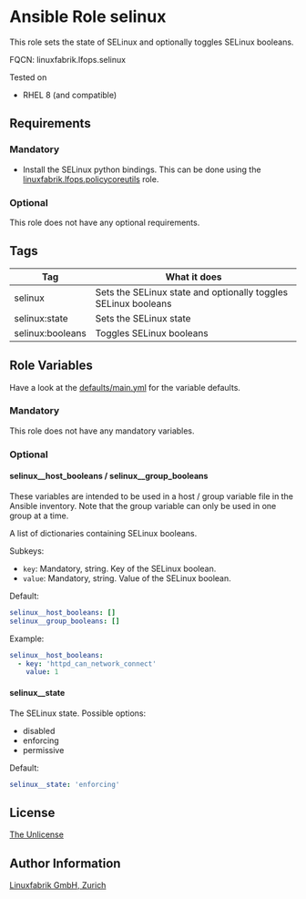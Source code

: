 # Ansible Role selinux

This role sets the state of SELinux and optionally toggles SELinux booleans.

FQCN: linuxfabrik.lfops.selinux

Tested on

* RHEL 8 (and compatible)


## Requirements

### Mandatory

* Install the SELinux python bindings. This can be done using the [linuxfabrik.lfops.policycoreutils](https://github.com/Linuxfabrik/lfops/tree/main/roles/policycoreutils) role.


### Optional

This role does not have any optional requirements.


## Tags

| Tag              | What it does                                                   |
| ---              | ------------                                                   |
| selinux          | Sets the SELinux state and optionally toggles SELinux booleans |
| selinux:state    | Sets the SELinux state                                         |
| selinux:booleans | Toggles SELinux booleans                                       |


## Role Variables

Have a look at the [defaults/main.yml](https://github.com/Linuxfabrik/lfops/blob/main/roles/selinux/defaults/main.yml) for the variable defaults.


### Mandatory

This role does not have any mandatory variables.


### Optional

#### selinux__host_booleans / selinux__group_booleans

These variables are intended to be used in a host / group variable file in the Ansible inventory. Note that the group variable can only be used in one group at a time.

A list of dictionaries containing SELinux booleans.

Subkeys:

* `key`: Mandatory, string. Key of the SELinux boolean.
* `value`: Mandatory, string. Value of the SELinux boolean.

Default:
```yaml
selinux__host_booleans: []
selinux__group_booleans: []
```

Example:
```yaml
selinux__host_booleans:
  - key: 'httpd_can_network_connect'
    value: 1
```

#### selinux__state

The SELinux state. Possible options:

* disabled
* enforcing
* permissive

Default:
```yaml
selinux__state: 'enforcing'
```

## License

[The Unlicense](https://unlicense.org/)


## Author Information

[Linuxfabrik GmbH, Zurich](https://www.linuxfabrik.ch)
